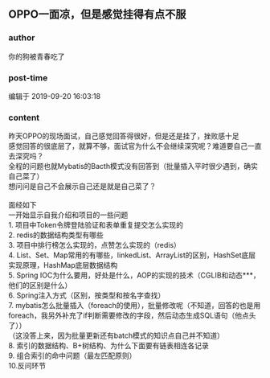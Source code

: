 ## OPPO一面凉，但是感觉挂得有点不服
### author 
你的狗被青春吃了
### post-time 

编辑于  2019-09-20 16:03:18
### content 
<div class="post-topic-des nc-post-content">
 <div>
  昨天OPPO的现场面试，自己感觉回答得很好，但是还是挂了，挫败感十足
 </div>
 <div>
  感觉回答的很底层了，就算不够，面试官为什么不会继续深究呢？难道要自己一直去深究吗？
 </div>
 <div>
  全程的问题也就Mybatis的Bacth模式没有回答到（批量插入平时很少遇到，确实自己菜了）
 </div>
 <div>
  想问问是自己不会展示自己还是就是自己菜了？
 </div>
 <div>
  <br/>
 </div>
 <div>
  面经如下
 </div>
 <div>
  一开始显示自我介绍和项目的一些问题
  <br/>
 </div>
 <div>
  <span>
  </span>
  1. 项目中Token令牌登陆验证和表单重复提交怎么实现的
  <br/>
  <span>
  </span>
  2. redis的数据结构类型有哪些
  <br/>
  <span>
  </span>
  3. 项目中排行榜怎么实现的，点赞怎么实现的（redis）
  <br/>
  <span>
  </span>
  4. List、Set、Map常用的有哪些，linkedList、ArrayList的区别，HashSet底层实现原理，HashMap底层数据结构
  <br/>
  <span>
  </span>
  5. Spring IOC为什么要用，好处是什么，AOP的实现的技术（CGLIB和动态***，他们的区别是什么）
  <br/>
  <span>
  </span>
  6. Spring注入方式（区别，按类型和按名字查找）
  <br/>
  <span>
  </span>
  7. mybatis怎么批量插入（foreach的使用），批量修改呢（不知道，回答的也是用foreach，我另外补充了if判断需要修改的字段，然后动态生成SQL语句（他点头了））
 </div>
 <div>
  （这没答上来，因为批量更新还有batch模式的知识点自己并不知道）
  <br/>
  <span>
  </span>
  8. 索引的数据结构、B+树结构、为什么下面要有链表相连各记录
  <br/>
  <span>
  </span>
  9. 组合索引的命中问题（最左匹配原则）
  <br/>
  10.反问环节
  <br/>
  <br/>
 </div>
</div>
